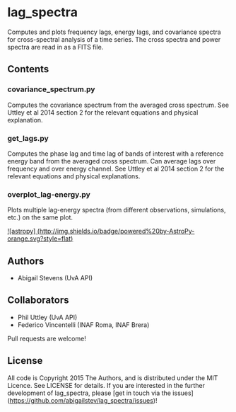 # lag_spectra
Computes and plots frequency lags, energy lags, and covariance spectra for 
cross-spectral analysis of a time series. The cross spectra and power spectra 
are read in as a FITS file.

## Contents

### covariance_spectrum.py
Computes the covariance spectrum from the averaged cross spectrum. 
See Uttley et al 2014 section 2 for the relevant equations and physical 
explanation.

### get_lags.py
Computes the phase lag and time lag of bands of interest with a 
reference energy band from the averaged cross spectrum. Can average lags over 
frequency and over energy channel. 
See Uttley et al 2014 section 2 for the relevant equations and physical 
explanations.

### overplot_lag-energy.py
Plots multiple lag-energy spectra (from different observations, simulations, 
etc.) on the same plot.


[![astropy]
(http://img.shields.io/badge/powered%20by-AstroPy-orange.svg?style=flat)](http://www.astropy.org/) 

## Authors
* Abigail Stevens (UvA API)

## Collaborators
* Phil Uttley (UvA API)
* Federico Vincentelli (INAF Roma, INAF Brera)

Pull requests are welcome!

## License

All code is Copyright 2015 The Authors, and is distributed under the MIT 
Licence. See LICENSE for details. If you are interested in the further 
development of lag_spectra, please [get in touch via the issues]
(https://github.com/abigailstev/lag_spectra/issues)!
